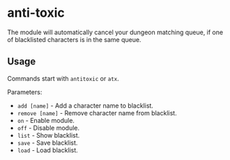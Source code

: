 # anti-toxic

The module will automatically cancel your dungeon matching queue, if one of blacklisted characters is in the same queue.

## Usage

Commands start with `antitoxic` or `atx`.

Parameters:

- `add [name]` - Add a character name to blacklist.
- `remove [name]` - Remove character name from blacklist.
- `on` - Enable module.
- `off` - Disable module.
- `list` - Show blacklist.
- `save` - Save blacklist.
- `load` - Load blacklist.
